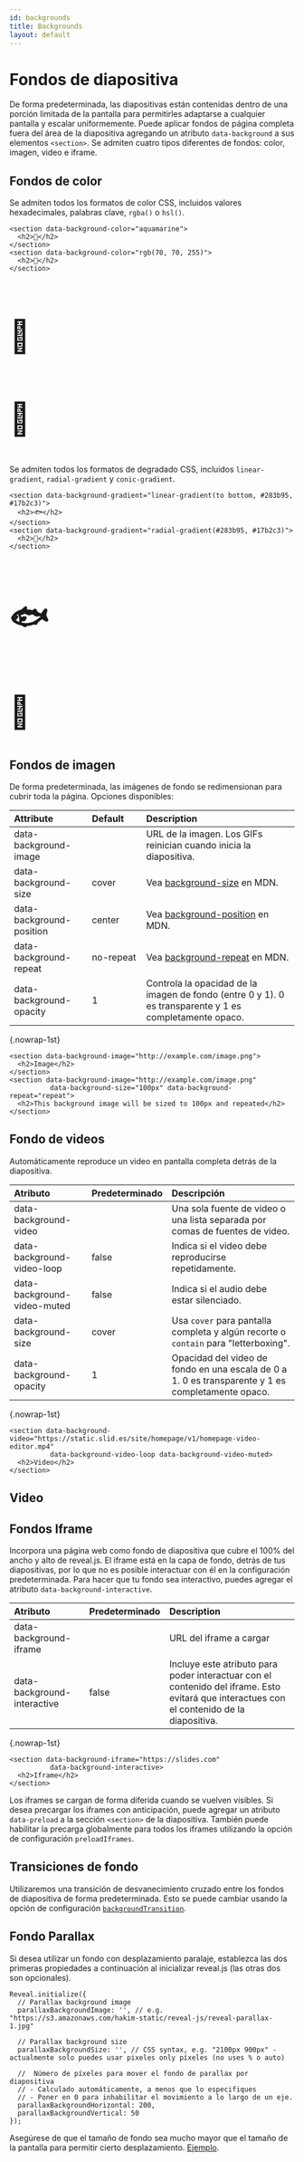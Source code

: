 ```yaml
---
id: backgrounds
title: Backgrounds
layout: default
---
```


# Fondos de diapositiva

De forma predeterminada, las diapositivas están contenidas dentro de una porción limitada de la pantalla para permitirles adaptarse a cualquier pantalla y escalar uniformemente. Puede aplicar fondos de página completa fuera del área de la diapositiva agregando un atributo `data-background` a sus elementos `<section>`. Se admiten cuatro tipos diferentes de fondos: color, imagen, video e iframe.

## Fondos de color

Se admiten todos los formatos de color CSS, incluidos valores hexadecimales, palabras clave, `rgba()` o `hsl()`.

```html/0,3
<section data-background-color="aquamarine">
  <h2>🍦</h2>
</section>
<section data-background-color="rgb(70, 70, 255)">
  <h2>🍰</h2>
</section>
```

<div class="reveal reveal-example">
  <div class="slides">
    <section data-background-color="aquamarine">
      <h2 style="font-size: 4em;">🍦</h2>
    </section>
    <section data-background-color="rgb(70, 70, 255)">
      <h2 style="font-size: 4em;">🍰</h2>
    </section>
  </div>
</div>

Se admiten todos los formatos de degradado CSS, incluidos `linear-gradient`, `radial-gradient` y `conic-gradient`.

```html/0,3
<section data-background-gradient="linear-gradient(to bottom, #283b95, #17b2c3)">
  <h2>🐟</h2>
</section>
<section data-background-gradient="radial-gradient(#283b95, #17b2c3)">
  <h2>🐳</h2>
</section>
```

<div class="reveal reveal-example">
  <div class="slides">
    <section data-background-gradient="linear-gradient(to bottom, #283b95, #17b2c3)">
      <h2 style="font-size: 4em;">🐟</h2>
    </section>
    <section data-background-gradient="radial-gradient(#283b95, #17b2c3)">
      <h2 style="font-size: 4em;">🐳</h2>
    </section>
  </div>
</div>

## Fondos de imagen

De forma predeterminada, las imágenes de fondo se redimensionan para cubrir toda la página. Opciones disponibles:

| Attribute                | Default <div style="width:80px"></div> | Description                                                                                       |
| :----------------------- | :------------------------------------- | :------------------------------------------------------------------------------------------------ |
| data-background-image    |                                        | URL de la imagen. Los GIFs reinician cuando inicia la diapositiva.                                |
| data-background-size     | cover                                  | Vea [background-size](https://developer.mozilla.org/docs/Web/CSS/background-size) en MDN.         |
| data-background-position | center                                 | Vea [background-position](https://developer.mozilla.org/docs/Web/CSS/background-position) en MDN. |
| data-background-repeat   | no-repeat                              | Vea [background-repeat](https://developer.mozilla.org/docs/Web/CSS/background-repeat) en MDN.     |
| data-background-opacity  | 1                                      | Controla la opacidad de la imagen de fondo (entre 0 y 1). 0 es transparente y 1 es completamente opaco.|

{.nowrap-1st}

```html/0,3-4
<section data-background-image="http://example.com/image.png">
  <h2>Image</h2>
</section>
<section data-background-image="http://example.com/image.png"
          data-background-size="100px" data-background-repeat="repeat">
  <h2>This background image will be sized to 100px and repeated</h2>
</section>
```

## Fondo de videos

Automáticamente reproduce un video en pantalla completa detrás de la diapositiva.

| Atributo                   | Predeterminado | Descripción                                                                                 |
| :-------------------------- | :------ | :------------------------------------------------------------------------------------------------ |
| data-background-video       |         | Una sola fuente de video o una lista separada por comas de fuentes de video.                      |
| data-background-video-loop  | false   | Indica si el video debe reproducirse repetidamente.                                               |
| data-background-video-muted | false   | Indica si el audio debe estar silenciado.                                                         |
| data-background-size        | cover   | Usa `cover` para pantalla completa y algún recorte o `contain` para "letterboxing".               |
| data-background-opacity     | 1       | Opacidad del video de fondo en una escala de 0 a 1. 0 es transparente y 1 es completamente opaco. |

{.nowrap-1st}

```html/0-1
<section data-background-video="https://static.slid.es/site/homepage/v1/homepage-video-editor.mp4"
          data-background-video-loop data-background-video-muted>
  <h2>Video</h2>
</section>
```

<div class="reveal reveal-example">
  <div class="slides">
    <section data-background-video="https://static.slid.es/site/homepage/v1/homepage-video-editor.mp4" 
          data-background-video-loop data-background-video-muted>
      <h2>Video</h2>
    </section>
  </div>
</div>

## Fondos Iframe

Incorpora una página web como fondo de diapositiva que cubre el 100% del ancho y alto de reveal.js. El iframe está en la capa de fondo, detrás de tus diapositivas, por lo que no es posible interactuar con él en la configuración predeterminada. Para hacer que tu fondo sea interactivo, puedes agregar el atributo `data-background-interactive`.

| Atributo                   | Predeterminado | Description                                                                                                                                     |
| :-------------------------- | :------ | :---------------------------------------------------------------------------------------------------------------------------------------------------------------------------------- |
| data-background-iframe      |         | URL del iframe a cargar                                                                                                                   |
| data-background-interactive | false   | Incluye este atributo para poder interactuar con el contenido del iframe. Esto evitará que interactues con el contenido de la diapositiva.|

{.nowrap-1st}

```html/0-1
<section data-background-iframe="https://slides.com"
          data-background-interactive>
  <h2>Iframe</h2>
</section>
```

Los iframes se cargan de forma diferida cuando se vuelven visibles. Si desea precargar los iframes con anticipación, puede agregar un atributo `data-preload` a la sección `<section>` de la diapositiva. También puede habilitar la precarga globalmente para todos los iframes utilizando la opción de configuración `preloadIframes`.

## Transiciones de fondo

Utilizaremos una transición de desvanecimiento cruzado entre los fondos de diapositiva de forma predeterminada. Esto se puede cambiar usando la opción de configuración [`backgroundTransition`](/transitions/#background-transitions).

## Fondo Parallax

Si desea utilizar un fondo con desplazamiento paralaje, establezca las dos primeras propiedades a continuación al inicializar reveal.js (las otras dos son opcionales).

```javascript/1-11
Reveal.initialize({
  // Parallax background image
  parallaxBackgroundImage: '', // e.g. "https://s3.amazonaws.com/hakim-static/reveal-js/reveal-parallax-1.jpg"

  // Parallax background size
  parallaxBackgroundSize: '', // CSS syntax, e.g. "2100px 900px" - actualmente solo puedes usar pixeles only píxeles (no uses % o auto)

  //  Número de píxeles para mover el fondo de parallax por diapositiva
  // - Calculado automáticamente, a menos que lo especifiques
  // - Poner en 0 para inhabilitar el movimiento a lo largo de un eje.
  parallaxBackgroundHorizontal: 200,
  parallaxBackgroundVertical: 50
});
```
Asegúrese de que el tamaño de fondo sea mucho mayor que el tamaño de la pantalla para permitir cierto desplazamiento. [Ejemplo](/demo?parallaxBackgroundImage=https%3A%2F%2Fs3.amazonaws.com%2Fhakim-static%2Freveal-js%2Freveal-parallax-1.jpg&parallaxBackgroundSize=2100px%20900px).
